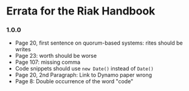 # Errata for the Riak Handbook

### 1.0.0

* Page 20, first sentence on quorum-based systems: rites should be writes
* Page 23: worth should be worse
* Page 107: missing comma
* Code snippets should use `new Date()` instead of `Date()`
* Page 20, 2nd Paragraph: Link to Dynamo paper wrong
* Page 8: Double occurrence of the word "code"

